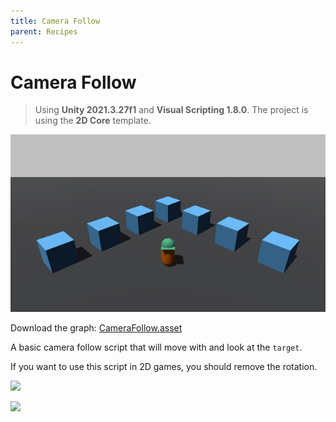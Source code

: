 ```yaml
---
title: Camera Follow
parent: Recipes
---
```


# Camera Follow

> Using **Unity 2021.3.27f1** and **Visual Scripting 1.8.0**. The project is using the **2D Core** template.

![Demo](./demo.gif)

Download the graph: [CameraFollow.asset](./CameraFollow.asset)

A basic camera follow script that will move with and look at the `target`.

If you want to use this script in 2D games, you should remove the rotation.

<img src="./variables-1x.webp" srcset="./variables-1x.webp 1x, ./variables-2x.webp 2x">

[<img src="./graph-1x.webp" srcset="./graph-1x.webp 1x, ./graph-2x.webp 2x">](./graph-2x.webp)